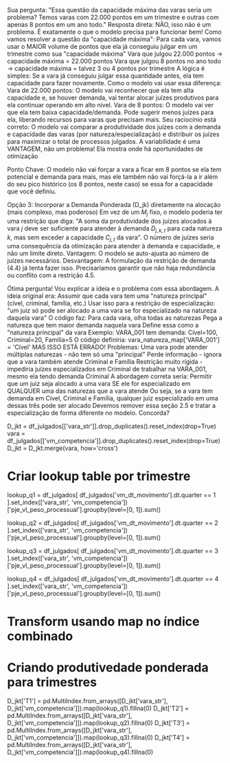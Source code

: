 Sua pergunta: "Essa questão da capacidade máxima das varas seria um problema? Temos varas com 22.000 pontos em um trimestre e outras com apenas 8 pontos em um ano todo."
Resposta direta:
NÃO, isso não é um problema. É exatamente o que o modelo precisa para funcionar bem!
Como vamos resolver a questão da "capacidade máxima":
Para cada vara, vamos usar o MAIOR volume de pontos que ela já conseguiu julgar em um trimestre como sua "capacidade máxima"
Vara que julgou 22.000 pontos → capacidade máxima = 22.000 pontos
Vara que julgou 8 pontos no ano todo → capacidade máxima = talvez 3 ou 4 pontos por trimestre
A lógica é simples: Se a vara já conseguiu julgar essa quantidade antes, ela tem capacidade para fazer novamente.
Como o modelo vai usar essa diferença:
Vara de 22.000 pontos: O modelo vai reconhecer que ela tem alta capacidade e, se houver demanda, vai tentar alocar juízes produtivos para ela continuar operando em alto nível.
Vara de 8 pontos: O modelo vai ver que ela tem baixa capacidade/demanda. Pode sugerir menos juízes para ela, liberando recursos para varas que precisam mais.
Seu raciocínio está correto: O modelo vai comparar a produtividade dos juízes com a demanda e capacidade das varas (por natureza/especialização) e distribuir os juízes para maximizar o total de processos julgados.
A variabilidade é uma VANTAGEM, não um problema! Ela mostra onde há oportunidades de otimização




Ponto Chave: O modelo não vai forçar a vara a ficar em 8 pontos se ela tem potencial e demanda para mais, mas ele também não vai forçá-la a ir além do seu pico histórico (os 8 pontos, neste caso) se essa for a capacidade que você definiu. 




Opção 3: Incorporar a Demanda Ponderada (D_jk) diretamente na alocação (mais complexo, mas poderoso)
Em vez de um $M_j$ fixo, o modelo poderia ter uma restrição que diga: "A soma da produtividade dos juízes alocados à vara $j$ deve ser suficiente para atender à demanda $D_{j,k,t}$ para cada natureza $k$, mas sem exceder a capacidade $C_{j,t}$ da vara". O número de juízes seria uma consequência da otimização para atender à demanda e capacidade, e não um limite direto.
Vantagem: O modelo se auto-ajusta ao número de juízes necessários.
Desvantagem: A formulação da restrição de demanda (4.4) já tenta fazer isso. Precisaríamos garantir que não haja redundância ou conflito com a restrição 4.5.



Ótima pergunta! Vou explicar a ideia e o problema com essa abordagem.
A ideia original era:
Assumir que cada vara tem uma "natureza principal" (cível, criminal, família, etc.)
Usar isso para a restrição de especialização: "um juiz só pode ser alocado a uma vara se for especializado na natureza daquela vara"
O código faz:
Para cada vara, olha todas as naturezas
Pega a natureza que tem maior demanda naquela vara
Define essa como a "natureza principal" da vara
Exemplo:
VARA_001 tem demanda: Cível=100, Criminal=20, Família=5
O código definiria: vara_natureza_map['VARA_001'] = 'Cível'
MAS ISSO ESTÁ ERRADO!
Problemas:
Uma vara pode atender múltiplas naturezas - não tem só uma "principal"
Perde informação - ignora que a vara também atende Criminal e Família
Restrição muito rígida - impediria juízes especializados em Criminal de trabalhar na VARA_001, mesmo ela tendo demanda Criminal
A abordagem correta seria:
Permitir que um juiz seja alocado a uma vara SE ele for especializado em QUALQUER uma das naturezas que a vara atende
Ou seja, se a vara tem demanda em Cível, Criminal e Família, qualquer juiz especializado em uma dessas três pode ser alocado
Devemos remover essa seção 2.5 e tratar a especialização de forma diferente no modelo.
Concorda?




D_jkt = df_julgados[['vara_str']].drop_duplicates().reset_index(drop=True)
vara = df_julgados[['vm_competencia']].drop_duplicates().reset_index(drop=True)
D_jkt = D_jkt.merge(vara, how='cross')

# Criar lookup table por trimestre
lookup_q1 = df_julgados[
    df_julgados['vm_dt_movimento'].dt.quarter == 1
].set_index(['vara_str', 'vm_competencia'])['pje_vl_peso_processual'].groupby(level=[0, 1]).sum()

lookup_q2 = df_julgados[
    df_julgados['vm_dt_movimento'].dt.quarter == 2
].set_index(['vara_str', 'vm_competencia'])['pje_vl_peso_processual'].groupby(level=[0, 1]).sum()

lookup_q3 = df_julgados[
    df_julgados['vm_dt_movimento'].dt.quarter == 3
].set_index(['vara_str', 'vm_competencia'])['pje_vl_peso_processual'].groupby(level=[0, 1]).sum()

lookup_q4 = df_julgados[
    df_julgados['vm_dt_movimento'].dt.quarter == 4
].set_index(['vara_str', 'vm_competencia'])['pje_vl_peso_processual'].groupby(level=[0, 1]).sum()

# Transform usando map no índice combinado
# Criando produtivedade ponderada para trimestres
D_jkt['T1'] = pd.MultiIndex.from_arrays([D_jkt['vara_str'], D_jkt['vm_competencia']]).map(lookup_q1).fillna(0)
D_jkt['T2'] = pd.MultiIndex.from_arrays([D_jkt['vara_str'], D_jkt['vm_competencia']]).map(lookup_q2).fillna(0)
D_jkt['T3'] = pd.MultiIndex.from_arrays([D_jkt['vara_str'], D_jkt['vm_competencia']]).map(lookup_q3).fillna(0)
D_jkt['T4'] = pd.MultiIndex.from_arrays([D_jkt['vara_str'], D_jkt['vm_competencia']]).map(lookup_q4).fillna(0)